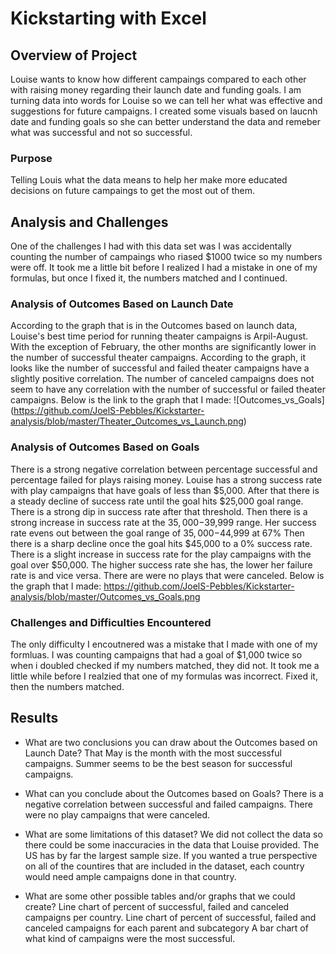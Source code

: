 # Kickstarting with Excel

## Overview of Project
Louise wants to know how different campaings compared to each other with raising money regarding their launch date and funding goals.
I am turning data into words for Louise so we can tell her what was effective and suggestions for future campaigns. 
I created some visuals based on laucnh date and funding goals so she can better understand the data and remeber what was successful and not so successful. 

### Purpose
Telling Louis what the data means to help her make more educated decisions on future campaings to get the most out of them. 

## Analysis and Challenges
One of the challenges I had with this data set was I was accidentally counting the number of campaings who riased $1000 twice so my numbers were off. 
It took me a little bit before I realized I had a mistake in one of my formulas, but once I fixed it, the numbers matched and I continued. 

### Analysis of Outcomes Based on Launch Date
According to the graph that is in the Outcomes based on launch data, Louise's best time period for running theater campaigns is Arpil-August. 
With the exception of February, the other months are significantly lower in the number of successful theater campaigns. 
According to the graph, it looks like the number of successful and failed theater campaigns have a slightly positive correlation. 
The number of canceled campaigns does not seem to have any correlation with the number of successful or failed theater campaigns.
Below is the link to the graph that I made:
![Outcomes_vs_Goals] (https://github.com/JoelS-Pebbles/Kickstarter-analysis/blob/master/Theater_Outcomes_vs_Launch.png)

### Analysis of Outcomes Based on Goals
There is a strong negative correlation between percentage successful and percentage failed for plays raising money. 
Louise has a strong success rate with play campaigns that have goals of less than $5,000. 
After that there is a steady decline of success rate until the goal hits $25,000 goal range. 
There is a strong dip in success rate after that threshold. 
Then there is a strong increase in success rate at the $35,000-$39,999 range. 
Her success rate evens out between the goal range of $35,000-$44,999 at 67%
Then there is a sharp decline once the goal hits $45,000 to a 0% success rate. 
There is a slight increase in success rate for the play campaigns with the goal over $50,000.
The higher success rate she has, the lower her failure rate is and vice versa. 
There are were no plays that were canceled. 
Below is the graph that I made:
https://github.com/JoelS-Pebbles/Kickstarter-analysis/blob/master/Outcomes_vs_Goals.png


### Challenges and Difficulties Encountered
The only difficulty I encoutnered was a mistake that I made with one of my formluas. 
I was counting campaigns that had a goal of $1,000 twice so when i doubled checked if my numbers matched, they did not. 
It took me a little while before I realzied that one of my formulas was incorrect. 
Fixed it, then the numbers matched. 

## Results

- What are two conclusions you can draw about the Outcomes based on Launch Date?
That May is the month with the most successful campaigns. 
Summer seems to be the best season for successful campaigns. 

- What can you conclude about the Outcomes based on Goals?
There is a negative correlation between successful and failed campaigns. 
There were no play campaigns that were canceled. 

- What are some limitations of this dataset?
We did not collect the data so there could be some inaccuracies in the data that Louise provided. 
The US has by far the largest sample size. 
If you wanted a true perspective on all of the countires that are included in the dataset, each country would need ample campaigns done in that country. 

- What are some other possible tables and/or graphs that we could create?
Line chart of percent of successful, failed and canceled campaigns per country. 
Line chart of percent of successful, failed and canceled campaigns for each parent and subcategory
A bar chart of what kind of campaigns were the most successful. 
